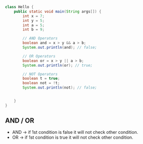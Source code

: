 ```java
class Hello {
    public static void main(String args[]) {
        int x = 7;
        int y = 5;
        int a = 5;
        int b = 9;

        // AND Operators
        boolean and = x > y && a > b;
        System.out.println(and); // false;

        // OR Operators
        boolean or = x > y || a > b;
        System.out.println(or); // true;

        // NOT Operators
        boolean t = true;
        boolean not = !t;
        System.out.println(not); // false;

        
    }
}
```
 ## AND / OR
 - AND -> if 1st condition is false it will not check other condition. 
 - OR -> if 1st condition is true it will not check other condition. 